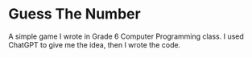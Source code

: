 # Guess The Number
A simple game I wrote in Grade 6 Computer Programming class.
I used ChatGPT to give me the idea, then I wrote the code.
